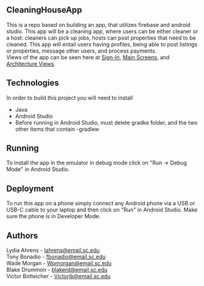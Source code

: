 ## CleaningHouseApp
This is a repo based on building an app, that utilizes firebase and android studio. This app will be a cleaning app, where users can be either cleaner or a host: cleaners can pick up jobs, hosts can post properties that need to be cleaned. This app will entail users having profiles, being able to post listings or properties, message other users, and process payments.  
Views of the app can be seen here at [Sign-In](https://github.com/SCCapstone/CleaningHouse/wiki/Signing-In), [Main Screens](https://github.com/SCCapstone/CleaningHouse/wiki/Main-Screens-and-Side-Bars), and [Architecture Views](https://github.com/SCCapstone/CleaningHouse/wiki/Architecture:-Views).
## Technologies
In order to build this project you will need to install
- Java
- Android Studio
- Before running in Android Studio, must delete gradke folder, and the two other items that contain -gradlew
## Running
To install the app in the emulator in debug mode click on "Run -> Debug Mode" in Android Studio.
## Deployment
To run this app on a phone simply connect any Android phone via a USB or USB-C cable to your laptop and then click on "Run" in Android Studio. Make sure the phone is in Developer Mode.
## Authors
Lydia Ahrens - lahrens@email.sc.edu  
Tony Bonadio - fbonadio@email.sc.edu  
Wade Morgan - Wpmorgan@email.sc.edu  
Blake Drummon - blakerd@email.sc.edu  
Victor Botteicher - Victorjb@email.sc.edu  

